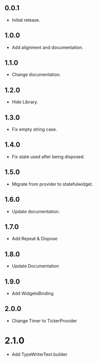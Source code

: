 ## 0.0.1

- Initial release.

## 1.0.0

- Add alignment and documentation.

## 1.1.0

- Change documentation.

## 1.2.0

- Hide Library.

## 1.3.0

- Fix empty string case.

## 1.4.0

- Fix state used after being disposed.

## 1.5.0

- Migrate from provider to statefulwidget.

## 1.6.0

- Update documentation.

## 1.7.0

- Add Repeat & Dispose

## 1.8.0

- Update Documentation

## 1.9.0

- Add WidgetsBinding

## 2.0.0

- Change Timer to TickerProvider

# 2.1.0

- Add TypeWriterText.builder
